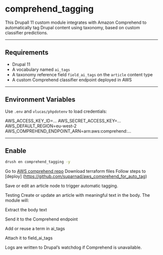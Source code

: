 # comprehend_tagging
This Drupall 11 custom module integrates with Amazon Comprehend to automatically tag Drupal content using taxonomy, based on custom classifier predictions.


---

## Requirements

- Drupal 11
- A vocabulary named `ai_tags`
- A taxonomy reference field `field_ai_tags` on the `article` content type
- A custom Comprehend classifier endpoint deployed in AWS

---

## Environment Variables

Use `.env` and `vlucas/phpdotenv` to load credentials:

AWS_ACCESS_KEY_ID=...
AWS_SECRET_ACCESS_KEY=...
AWS_DEFAULT_REGION=eu-west-2
AWS_COMPREHEND_ENDPOINT_ARN=arn:aws:comprehend:...

---

## Enable

```bash
drush en comprehend_tagging -y
```
Go to [AWS comprehend repo](https://github.com/suparnad/aws_comprehend_for_auto_tag)
Download terraform files
Follow steps to [deploy] (https://github.com/suparnad/aws_comprehend_for_auto_tag) 

Save or edit an article node to trigger automatic tagging.

Testing
Create or update an article with meaningful text in the body. The module will:

Extract the body text

Send it to the Comprehend endpoint

Add or reuse a term in ai_tags

Attach it to field_ai_tags

Logs are written to Drupal’s watchdog if Comprehend is unavailable.
